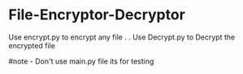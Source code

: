 # File-Encryptor-Decryptor

Use encrypt.py to encrypt any file
.
.
Use Decrypt.py to Decrypt the encrypted file

#note - Don't use main.py file its for testing
